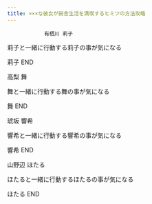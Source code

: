 ```yaml
---
title: ×××な彼女が田舎生活を満喫するヒミツの方法攻略
---
```


                有栖川 莉子

莉子と一緒に行動する莉子の事が気になる

莉子 END

高梨 舞

舞と一緒に行動する舞の事が気になる

舞 END

琥坂 響希

響希と一緒に行動する響希の事が気になる

響希 END

山野辺 ほたる

ほたると一緒に行動するほたるの事が気になる

ほたる END
              
